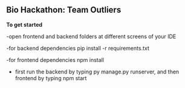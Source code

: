 ## Bio Hackathon: Team Outliers

**To get started**

-open frontend and backend folders at different screens of your IDE

-for backend dependencies pip install -r requirements.txt

-for frontend dependencies npm install

- first run the backend by typing py manage.py runserver, and then frontend by typing npm start
